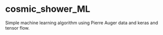 # cosmic_shower_ML

Simple machine learning algorithm using Pierre Auger data and keras and tensor flow.
